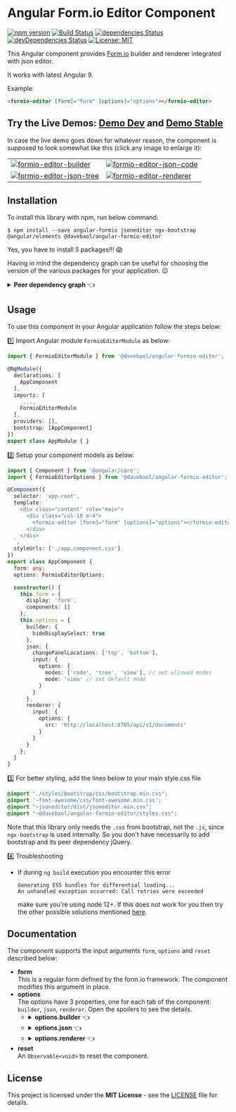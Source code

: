 # Angular Form.io Editor Component

[![npm version](https://badge.fury.io/js/%40davebaol%2Fangular-formio-editor.svg)](https://badge.fury.io/js/%40davebaol%2Fangular-formio-editor) [![Build Status](https://travis-ci.com/davebaol/angular-formio-editor.svg?branch=master)](https://travis-ci.com/davebaol/angular-formio-editor) [![dependencies Status](https://david-dm.org/davebaol/angular-formio-editor/status.svg)](https://david-dm.org/davebaol/angular-formio-editor) [![devDependencies Status](https://david-dm.org/davebaol/angular-formio-editor/dev-status.svg)](https://david-dm.org/davebaol/angular-formio-editor?type=dev) [![License: MIT](https://img.shields.io/badge/License-MIT-blue.svg)](https://opensource.org/licenses/MIT)

This Angular component provides [Form.io](https://www.form.io/) builder and renderer integrated with json editor. 

It works with latest Angular 9.

Example:

```html
<formio-editor [form]="form" [options]="options"></formio-editor>
```

## Try the Live Demos: [Demo Dev](https://davebaol.github.io/angular-formio-editor/) and [Demo Stable](https://davebaol.github.io/angular-formio-editor-demo/)

In case the live demo goes down for whatever reason, the component is supposed to look somewhat like this (click any image to enlarge it):
<table>
<tr>
    <td><a target="_blank" href="https://user-images.githubusercontent.com/2366334/81509000-d8d34500-9307-11ea-8d0d-a7cf2da5c7c0.png"><img src="https://user-images.githubusercontent.com/2366334/81509000-d8d34500-9307-11ea-8d0d-a7cf2da5c7c0.png" alt="formio-editor-builder"/></a></td>
    <td><a target="_blank" href="https://user-images.githubusercontent.com/2366334/81509005-e5f03400-9307-11ea-9c26-61b027f4062d.png"><img src="https://user-images.githubusercontent.com/2366334/81509005-e5f03400-9307-11ea-9c26-61b027f4062d.png" alt="formio-editor-json-code"/></a></td>
</tr>
<tr>
    <td><a target="_blank" href="https://user-images.githubusercontent.com/2366334/81509007-e983bb00-9307-11ea-864f-3a0cdbe8192c.png"><img src="https://user-images.githubusercontent.com/2366334/81509007-e983bb00-9307-11ea-864f-3a0cdbe8192c.png" alt="formio-editor-json-tree"/></a></td>
    <td><a target="_blank" href="https://user-images.githubusercontent.com/2366334/81509008-edafd880-9307-11ea-8485-ee82ac05e248.png"><img src="https://user-images.githubusercontent.com/2366334/81509008-edafd880-9307-11ea-8485-ee82ac05e248.png" alt="formio-editor-renderer"/></a></td>
</tr>
</table>

## Installation

To install this library with npm, run below command:
```
$ npm install --save angular-formio jsoneditor ngx-bootstrap @angular/elements @davebaol/angular-formio-editor
```
Yes, you have to install 5 packages!!! :scream:

Having in mind the dependency graph can be useful for choosing the version of the various packages for your application. :wink:
<details>
  <summary><b>Peer dependency graph</b> 👈</summary>
    
<br/><p align="center">
  <img alt="Peer dependencies graph" src="https://user-images.githubusercontent.com/2366334/83365783-0b260e80-a3ab-11ea-8197-e463625dfd15.png">
</p>
<!--
```mermaid
graph TD
  subgraph Legend
   START[ ]-.->|has peer dependency|STOP[ ]
   style START fill:#FFFFFF00, stroke:#FFFFFF00;
   style STOP  fill:#FFFFFF00, stroke:#FFFFFF00;
  end
  davebaol-angular-formio-editor("@davebaol/angular-formio-editor")
  davebaol-angular-formio-editor-.->jsoneditor
  davebaol-angular-formio-editor-.->angular-formio
  davebaol-angular-formio-editor-.->ngx-bootstrap
  angular-formio-.->ngx-bootstrap
  angular-formio-.->angular-elements("@angular/elements")
```
-->

</details>


## Usage

To use this component in your Angular application follow the steps below:

:one: Import Angular module `FormioEditorModule` as below:

```ts
import { FormioEditorModule } from '@davebaol/angular-formio-editor'; 

@NgModule({
  declarations: [
    AppComponent
  ],
  imports: [
    ....,
    FormioEditorModule
  ],
  providers: [],
  bootstrap: [AppComponent]
})
export class AppModule { }
```
:two: Setup your component models as below:

```ts
import { Component } from '@angular/core';
import { FormioEditorOptions } from '@davebaol/angular-formio-editor';

@Component({
  selector: 'app-root',
  template: `
    <div class="content" role="main">
      <div class="col-10 m-4">
        <formio-editor [form]="form" [options]="options"></formio-editor>
      </div>
    </div>
  `,
  styleUrls: ['./app.component.css']
})
export class AppComponent {
  form: any;
  options: FormioEditorOptions;

  constructor() {
    this.form = {
      display: 'form',
      components: []
    };
    this.options = {
      builder: {
        hideDisplaySelect: true
      },
      json: {
        changePanelLocations: ['top', 'bottom'],
        input: {
          options: {
            modes: ['code', 'tree', 'view'], // set allowed modes
            mode: 'view' // set default mode
          }
        }
      },
      renderer: {
        input: {
          options: {
            src: 'http://localhost:8765/api/v1/documents'
          }
        }
      }
    };
  }
}
```
:three: For better styling, add the lines below to your main style.css file
```css
@import "./styles/bootstrap/css/bootstrap.min.css";
@import '~font-awesome/css/font-awesome.min.css';
@import "~jsoneditor/dist/jsoneditor.min.css";
@import "~@davebaol/angular-formio-editor/styles.css";
```
Note that this library only needs the `.css` from bootstrap, not the `.js`, since `ngx-bootstrap` is used internally.
So you don't have necessarily to add bootstrap and its peer dependency jQuery.

:four: Troubleshooting

- If during `ng build` execution you encounter this error
  ```
  Generating ES5 bundles for differential loading...
  An unhandled exception occurred: Call retries were exceeded
  ```
  make sure you're using node 12+. If this does not work for you then try the other possible solutions mentioned [here](https://github.com/angular/angular-cli/issues/15493).

## Documentation

The component supports the input arguments `form`, `options` and `reset` described below:

- **form**<br/>
This is a regular form defined by the form.io framework. The component modifies this argument in place. 
- **options**<br/>
The options have 3 properties, one for each tab of the component: `builder`, `json`, `renderer`.
Open the spoilers to see the details.
  - <details><summary><b>options.builder</b> 👈</summary>

    ```javascript
    {
      // Whether to hide the builder tab or not. Defaults to false.
      hideTab: false,
      // Specify if the builder is the active tab at component startup. Defaults to true. 
      defaultTab: true,
      // Whether to hide or not the embedded select to change the form display. Defaults to false. 
      hideDisplaySelect: false,

      // Input and output arguments of the component <formio-builder>.
      // Refer to the official documentation.
      input: {},
      output: {}
    }
    ```
    </details>
  - <details><summary><b>options.json</b> 👈</summary>

    ```javascript
    {
      // Whether to hide the json tab or not. Defaults to false.
      hideTab: false,
      // Specify if json is the active tab at component startup. Defaults to false.
      defaultTab: false,
      // The locations relative to the json editor where to show the panel
      // for applying json changes to the form. Defaults to ['top', 'bottom'].
      changePanelLocations: ['top', 'bottom'],

      // Input arguments of the component <json-editor>.
      input: {
        // Note that these options are only intended as a component setup at creation-time.
        options: {
          // Whether to expand or not all nodes in tree mode. This is an additional option
          // not supported by the original jsoneditor. Defaults to false.
          expandAll: false,

          // Other options supported by the original jsoneditor.
          // See jsoneditor API documentation at the link below
          // https://github.com/josdejong/jsoneditor/blob/master/docs/api.md#configuration-options
          ...
        }
      },
      // Output arguments of the component <json-editor>.
      output: {
        dataChange: (event: any) => {}
        dataError: (event: any) => {}
      }
    }
    ```
    </details>
  - <details><summary><b>options.renderer</b> 👈</summary>

    ```javascript
    {
      // Whether to hide the renderer tab or not. Defaults to false.
      hideTab: false,
      // Specify if renderer is the active tab at component startup. Defaults to false.
      defaultTab: false,
      // Input and output arguments of the component <formio>.
      // Refer to the official documentation.
      input: {},
      output: {}
    }
    ```
    </details>
- **reset**<br/>
  An `Observable<void>` to reset the component. 

</details>

## License

This project is licensed under the **MIT License** - see the [LICENSE](LICENSE) file for details.

